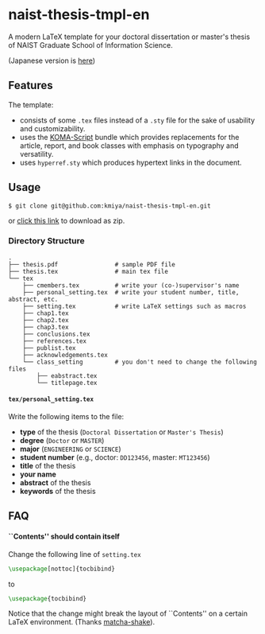 naist-thesis-tmpl-en
===============================

A modern LaTeX template for your doctoral dissertation or master's thesis of NAIST Graduate School of Information Science.

(Japanese version is [here](https://github.com/kmiya/naist-thesis-tmpl))

## Features
The template:

- consists of some `.tex` files instead of a `.sty` file for the sake of usability and customizability.
- uses the [KOMA-Script](http://texcatalogue.ctan.org/entries/koma-script.html) bundle which provides replacements for the article, report, and book classes with emphasis on typography and versatility.
- uses `hyperref.sty` which produces hypertext links in the document.

## Usage

    $ git clone git@github.com:kmiya/naist-thesis-tmpl-en.git

or [click this link](https://github.com/kmiya/naist-thesis-tmpl-en/archive/master.zip) to download as zip.

### Directory Structure

```
.
├── thesis.pdf                # sample PDF file
├── thesis.tex                # main tex file
└── tex
    ├── cmembers.tex          # write your (co-)supervisor's name
    ├── personal_setting.tex  # write your student number, title, abstract, etc.
    ├── setting.tex           # write LaTeX settings such as macros
    ├── chap1.tex
    ├── chap2.tex
    ├── chap3.tex
    ├── conclusions.tex
    ├── references.tex
    ├── publist.tex
    ├── acknowledgements.tex
    └── class_setting         # you don't need to change the following files
        ├── eabstract.tex
        └── titlepage.tex
```

#### `tex/personal_setting.tex`
Write the following items to the file:

- **type** of the thesis (`Doctoral Dissertation` or `Master's Thesis`)
- **degree** (`Doctor` or `MASTER`)
- **major** (`ENGINEERING` or `SCIENCE`)
- **student number** (e.g., doctor: `DD123456`, master: `MT123456`)
- **title** of the thesis
- **your name**
- **abstract** of the thesis
- **keywords** of the thesis

## FAQ

#### ``Contents'' should contain itself
Change the following line of `setting.tex`

```tex
\usepackage[nottoc]{tocbibind}
```

to

```tex
\usepackage{tocbibind}
```

Notice that the change might break the layout of ``Contents'' on a certain LaTeX environment. (Thanks [matcha-shake](https://github.com/matcha-shake)).
